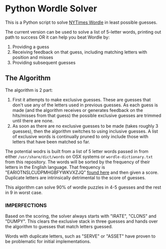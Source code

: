 # Python Wordle Solver

This is a Python script to solve [NYTimes Wordle](https://www.nytimes.com/games/wordle/index.html) in least possible guesses.

The current version can be used to solve a list of 5-letter words, printing out path to success OR it can help you beat Wordle by:
1. Providing a guess
2. Receiving feedback on that guess, including matching letters with position and misses
3. Providing subsequent guesses

## The Algorithm
The algorithm is 2 part:
1. First it attempts to make exclusive guesses. These are guesses that don't use any of the letters used in previous guesses. As each guess is made (and the algorithm receives or generates feedback on the hits/misses from that guess) the possible exclusive guesses are trimmed until there are none.
2. As soon as there are no exclusive guesses to be made (takes roughly 3 guesses), then the algorithm switches to using inclusive guesses. A list of exclusive words is continually pruned to only include those with letters that have been matched so far.

The potential wodrs is built from a list of 5 letter words passed in from either  `/usr/share/dict/words` on OSX systems or `wordle-dictionary.txt` from this repository. The words will be sorted by the frequency of their letters in the English language. That frequency is "EARIOTNSLCUDPMHGBFYWKVXZJQ" [found here](https://www3.nd.edu/~busiforc/handouts/cryptography/letterfrequencies.html) and then given a score. Duplicate letters are intrinsically detrimental to the score of guesses.

This algorithm can solve 90% of wordle puzzles in 4-5 guesses and the rest in 9 in worst case. 

### IMPERFECTIONS
Based on the scoring, the solver always starts with "IRATE", "CLONS" and "DUMPY". This clears the exclusive stack in three guesses and hands over the algorithm to guesses that match letters guessed.

Words with duplicate letters, such as "SERVE" or "ASSET" have proven to be problematic for initial implementations.
